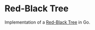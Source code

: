 # Red-Black Tree

Implementation of a [Red-Black Tree](https://en.wikipedia.org/wiki/Red–black_tree)
in Go.
